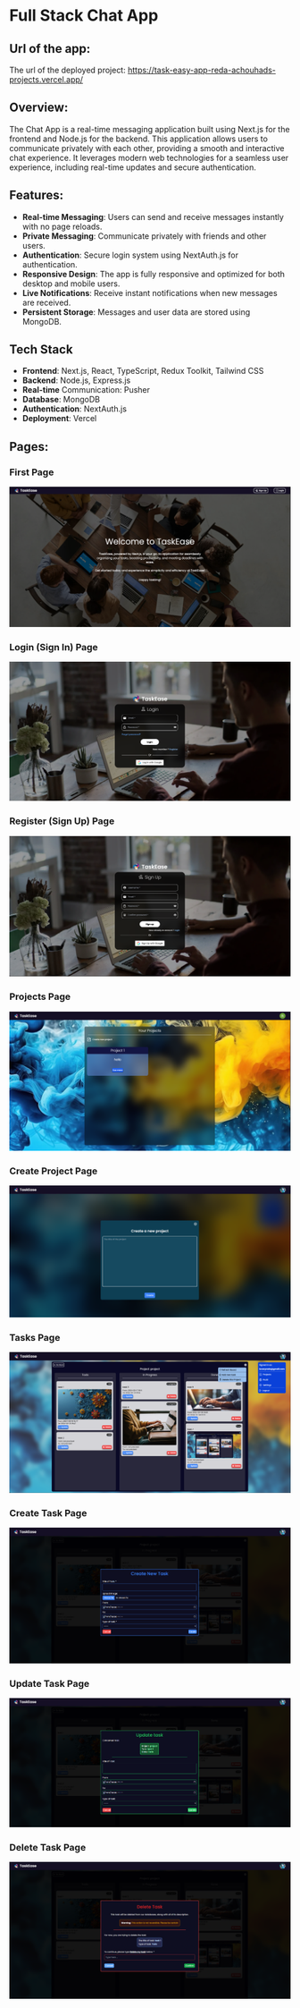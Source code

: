 # Full Stack Chat App

## Url of the app:
The url of the deployed project: 
https://task-easy-app-reda-achouhads-projects.vercel.app/

## Overview:
The Chat App is a real-time messaging application built using Next.js for the frontend and Node.js for the backend. This application allows users to communicate privately with each other, providing a smooth and interactive chat experience. It leverages modern web technologies for a seamless user experience, including real-time updates and secure authentication.

## Features:
+ **Real-time Messaging**: Users can send and receive messages instantly with no page reloads.
+ **Private Messaging**: Communicate privately with friends and other users.
+ **Authentication**: Secure login system using NextAuth.js for authentication.
+ **Responsive Design**: The app is fully responsive and optimized for both desktop and mobile users.
+ **Live Notifications**: Receive instant notifications when new messages are received.
+ **Persistent Storage**: Messages and user data are stored using MongoDB.
## Tech Stack
+ **Frontend**: Next.js, React, TypeScript, Redux Toolkit, Tailwind CSS
+ **Backend**: Node.js, Express.js
+ **Real-time** Communication: Pusher
+ **Database**: MongoDB
+ **Authentication**: NextAuth.js
+ **Deployment**: Vercel

## Pages:

### First Page
![first page](./readme_image/1.png)

### Login (Sign In) Page
![login page](./readme_image/3.png)

### Register (Sign Up) Page
![login page](./readme_image/2.png)

### Projects Page
![login page](./readme_image/4.png)

### Create Project Page
![login page](./readme_image/8.png)

### Tasks Page
![login page](./readme_image/5.png)
### Create Task Page
![login page](./readme_image/9.png)

### Update Task Page
![login page](./readme_image/6.png)

### Delete Task Page
![login page](./readme_image/7.png)


